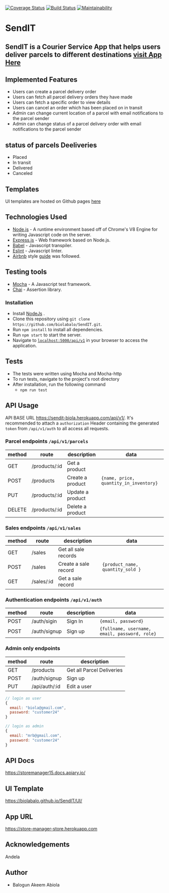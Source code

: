 [![Coverage Status](https://coveralls.io/repos/github/biolabalo/SendIT/badge.svg?branch=develop)](https://coveralls.io/github/biolabalo/SendIT?branch=develop)
[![Build Status](https://travis-ci.org/biolabalo/SendIT.svg?branch=develop)](https://travis-ci.org/biolabalo/SendIT)
[![Maintainability](https://api.codeclimate.com/v1/badges/b1448592b95dc873c5bf/maintainability)](https://codeclimate.com/github/biolabalo/SendIT/maintainability)
# SendIT
SendIT is a Courier Service App that helps users deliver parcels to different destinations
 [visit App Here](https://send-it-biola.herokuapp.com/views/signIn.html)
---
## Implemented Features
* Users can create a parcel delivery order
* Users can fetch all parcel delivery orders they have made
* Users can fetch a specific order to view details
* Users can cancel an order which has been placed on in transit
* Admin can change current location of a parcel with email notifications to the parcel sender
* Admin can change status of a parcel delivery order with email notifications to the parcel sender


## status of parcels Deeliveries
* Placed
* In transit
* Delivered
* Canceled


## Templates
UI templates are hosted on Github pages [here](https://biolabalo.github.io/SendIT/UI/)

## Technologies Used
* [Node.js](https://nodejs.org) - A runtime environment based off of Chrome's V8 Engine for writing Javascript code on the server.
* [Express.js](https://expressjs.com) - Web framework based on Node.js.
* [Babel](https://babeljs.io) - Javascript transpiler.
* [Eslint](https://eslint.org/) - Javascript linter. 
* [Airbnb](https://www.npmjs.com/package/eslint-config-airbnb) style [guide](https://github.com/airbnb/javascript) was followed.

## Testing tools
* [Mocha](https://mochajs.org/) - A Javascript test framework.
* [Chai](http://chaijs.com) - Assertion library.



### Installation
* Install [NodeJs](https://nodejs.org/en/download/) .
* Clone this repository using `git clone https://github.com/biolabalo/SendIT.git`.
* Run `npm install` to install all dependencies.
* Run `npm start` to start the server.
* Navigate to [`localhost:5000/api/v1`](localhost:3000/api/v1) in your browser to access the application.

## Tests

* The tests were written using Mocha and Mocha-http
* To run tests, navigate to the project's root directory
* After installation, run the following command
    - `npm run test`


## API Usage

API BASE URL https://sendit-biola.herokuapp.com/api/v1/. It's recommended to attach a `authorization` Header containing the generated `token` from `/api/v1/auth` to all access all requests.

### Parcel endpoints `/api/v1/parcels`

| method | route          | description             | data                                 |
| ------ | -------------- | ----------------------- | ------------------------------------ |
| GET    | /products/:id  | Get a product           |                                      |
| POST   | /products      | Create a product        |`{name, price, quantity_in_inventory}`|
| PUT    | /products/:id  | Update a product        |                                      |
| DELETE | /products/:id  | Delete a product        |                                      |

### Sales endpoints `/api/v1/sales`

| method | route            | description          | data                            |
| ------ | ---------------- | -------------------- | ------------------------------- |
| GET    | /sales           | Get all sale records |                                 |
| POST   | /sales           | Create a sale record | `{product_name, quantity_sold }`|             
| GET    | /sales/:id       | Get a sale record    |                                 |


### Authentication endpoints `/api/v1/auth`

| method | route        | description               | data                                          |
| ------ | ------------ | ------------------------- | ----------------------------------------------|
| POST   | /auth/sigin  | Sign In                   | `{email, password}`                           |
| POST   | /auth/signup | Sign up                   | `{fullname, username, email, password, role}` |
### Admin only endpoints 

| method | route            | description               | 
| ------ | -----------------| ------------------------- |
| GET    | /products        | Get all Parcel Deliveries |                               
| POST   | /auth/signup     | Sign up                   |
| PUT    | /api/auth/:id    | Edit a user               |




```javascript
// login as user
{
  email: "biola@gmail.com",
  password: "customer24"
}

// login as admin
{
  email: "mrb@gmail.com",
  password: "customer24"
}
```
## API Docs
https://storemanager15.docs.apiary.io/
## UI Template
https://biolabalo.github.io/SendIT/UI/
## App URL
https://store-manager-store.herokuapp.com

## Acknowledgements
Andela
    
## Author
* Balogun Akeem Abiola 